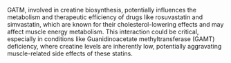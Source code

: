 GATM, involved in creatine biosynthesis, potentially influences the metabolism and therapeutic efficiency of drugs like rosuvastatin and simvastatin, which are known for their cholesterol-lowering effects and may affect muscle energy metabolism. This interaction could be critical, especially in conditions like Guanidinoacetate methyltransferase (GAMT) deficiency, where creatine levels are inherently low, potentially aggravating muscle-related side effects of these statins.